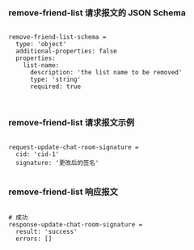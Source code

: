 ### remove-friend-list 请求报文的 JSON Schema
<pre><code>
remove-friend-list-schema =
  type: 'object'
  additional-properties: false
  properties:
    list-name: 
      description: 'the list name to be removed'
      type: 'string'
      required: true


</code></pre>

### remove-friend-list 请求报文示例
<pre><code>
request-update-chat-room-signature =
  cid: 'cid-1'
  signature: '更改后的签名'

</code></pre>

### remove-friend-list 响应报文
<pre><code>
# 成功
response-update-chat-room-signature =
  result: 'success'
  errors: []

</code></pre>


